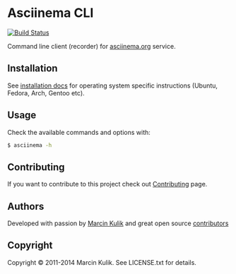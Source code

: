 # Asciinema CLI

[![Build Status](https://travis-ci.org/asciinema/asciinema-cli.svg?branch=master)](https://travis-ci.org/asciinema/asciinema-cli)

Command line client (recorder) for [asciinema.org](https://asciinema.org) service.

## Installation

See [installation docs](https://asciinema.org/docs/installation) for
operating system specific instructions (Ubuntu, Fedora, Arch, Gentoo etc).

## Usage

Check the available commands and options with:

```bash
$ asciinema -h
```

## Contributing

If you want to contribute to this project check out
[Contributing](https://asciinema.org/contributing) page.

## Authors

Developed with passion by [Marcin Kulik](http://ku1ik.com) and great open
source [contributors](https://github.com/asciinema/asciinema-cli/contributors)

## Copyright

Copyright &copy; 2011-2014 Marcin Kulik. See LICENSE.txt for details.

